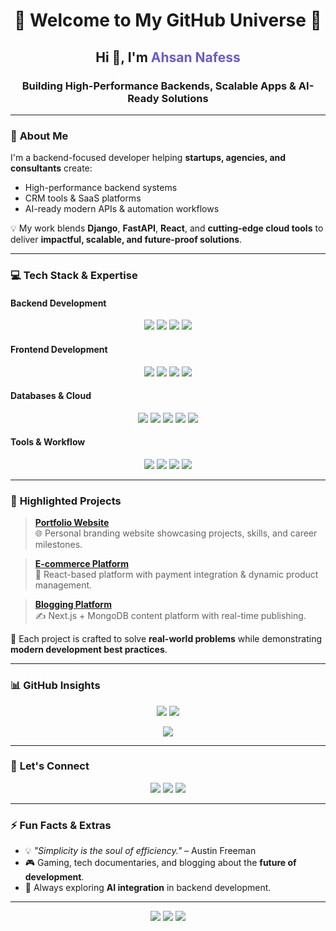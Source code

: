 <h1 align="center">🚀 Welcome to My GitHub Universe 🚀</h1>
<h2 align="center">Hi 👋, I'm <span style="color:#6A5ACD;">Ahsan Nafess</span></h2>
<h3 align="center">Building High-Performance Backends, Scalable Apps & AI-Ready Solutions</h3>

---

### 🌟 **About Me**
I'm a backend-focused developer helping **startups, agencies, and consultants** create:
- High-performance backend systems  
- CRM tools & SaaS platforms  
- AI-ready modern APIs & automation workflows  

💡 My work blends **Django**, **FastAPI**, **React**, and **cutting-edge cloud tools** to deliver **impactful, scalable, and future-proof solutions**.

---

### 💻 **Tech Stack & Expertise**

#### **Backend Development**
<p align="center">
  <img src="https://img.shields.io/badge/Django-%23092E20.svg?style=for-the-badge&logo=django&logoColor=white" />
  <img src="https://img.shields.io/badge/FastAPI-%23009688.svg?style=for-the-badge&logo=fastapi&logoColor=white" />
  <img src="https://img.shields.io/badge/Flask-%23000000.svg?style=for-the-badge&logo=flask&logoColor=white" />
  <img src="https://img.shields.io/badge/GraphQL-E10098?style=for-the-badge&logo=graphql&logoColor=white" />
</p>

#### **Frontend Development**
<p align="center">
  <img src="https://img.shields.io/badge/React-%2361DAFB.svg?style=for-the-badge&logo=react&logoColor=black" />
  <img src="https://img.shields.io/badge/Next.js-black?style=for-the-badge&logo=next.js&logoColor=white" />
  <img src="https://img.shields.io/badge/TailwindCSS-%2338B2AC.svg?style=for-the-badge&logo=tailwind-css&logoColor=white" />
  <img src="https://img.shields.io/badge/Bootstrap-%23563D7C.svg?style=for-the-badge&logo=bootstrap&logoColor=white" />
</p>

#### **Databases & Cloud**
<p align="center">
  <img src="https://img.shields.io/badge/PostgreSQL-%23316192.svg?style=for-the-badge&logo=postgresql&logoColor=white" />
  <img src="https://img.shields.io/badge/MySQL-%2300f.svg?style=for-the-badge&logo=mysql&logoColor=white" />
  <img src="https://img.shields.io/badge/Firebase-%23FFCA28.svg?style=for-the-badge&logo=firebase&logoColor=black" />
  <img src="https://img.shields.io/badge/AWS-%23FF9900.svg?style=for-the-badge&logo=amazon-aws&logoColor=white" />
  <img src="https://img.shields.io/badge/Docker-%230db7ed.svg?style=for-the-badge&logo=docker&logoColor=white" />
</p>

#### **Tools & Workflow**
<p align="center">
  <img src="https://img.shields.io/badge/Git-%23F05033.svg?style=for-the-badge&logo=git&logoColor=white" />
  <img src="https://img.shields.io/badge/GitHub-%23181717.svg?style=for-the-badge&logo=github&logoColor=white" />
  <img src="https://img.shields.io/badge/VSCode-%23007ACC.svg?style=for-the-badge&logo=visual-studio-code&logoColor=white" />
  <img src="https://img.shields.io/badge/Notion-%23000000.svg?style=for-the-badge&logo=notion&logoColor=white" />
</p>

---

### 📂 **Highlighted Projects**

> **[Portfolio Website](https://ahsannafees903.github.io/portfolio/)**  
> 🌐 Personal branding website showcasing projects, skills, and career milestones.

> **[E-commerce Platform](https://github.com/ahsannafees903/ecommerce-app)**  
> 🛒 React-based platform with payment integration & dynamic product management.

> **[Blogging Platform](https://github.com/ahsannafees903/blog-app)**  
> ✍️ Next.js + MongoDB content platform with real-time publishing.

💬 Each project is crafted to solve **real-world problems** while demonstrating **modern development best practices**.

---

### 📊 **GitHub Insights**
<p align="center">
  <img src="https://github-readme-stats.vercel.app/api?username=ahsannafees903&show_icons=true&theme=radical" />
  <img src="https://github-readme-streak-stats.herokuapp.com/?user=ahsannafees903&theme=radical" />
</p>
<p align="center">
  <img src="https://github-readme-stats.vercel.app/api/top-langs?username=ahsannafees903&layout=compact&theme=radical" />
</p>

---

### 🤝 **Let's Connect**
<p align="center">
  <a href=""><img src="https://img.shields.io/badge/LinkedIn-%230077B5.svg?style=for-the-badge&logo=linkedin&logoColor=white" /></a>
  <a href=""><img src="https://img.shields.io/badge/LeetCode-%23FFA116.svg?style=for-the-badge&logo=leetcode&logoColor=black" /></a>
  <a href=""><img src="https://img.shields.io/badge/StackOverflow-%23FE7A16.svg?style=for-the-badge&logo=stackoverflow&logoColor=white" /></a>
</p>

---

### ⚡ **Fun Facts & Extras**
- 💡 _"Simplicity is the soul of efficiency."_ – Austin Freeman  
- 🎮 Gaming, tech documentaries, and blogging about the **future of development**.  
- 🚀 Always exploring **AI integration** in backend development.  

---

<p align="center">
  <img src="https://komarev.com/ghpvc/?username=ahsannafees903&label=Visitors&color=blue&style=flat-square" />
  <img src="https://img.shields.io/github/followers/ahsannafees903?label=Followers&style=social" />
  <img src="https://img.shields.io/github/stars/ahsannafees903?style=social" />
</p>
